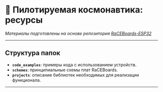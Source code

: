 # 🚀 Пилотируемая космонавтика: ресурсы

*Материалы подготовлены на основе репозитория [RaCEBoards-ESP32](https://github.com/innopoltech/RaCEBoards-ESP32/tree/main)*

---

## Структура папок

- **`code_examples`**: примеры кода с использованием устройств.
- **`schemes`**: принципиальные схемы плат RaCEBoards.
- **`projects`**: описание библиотек необходимых для реализации функционала.

---
